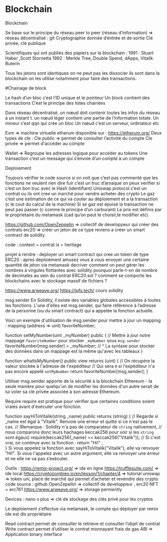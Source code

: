 # Blockchain

Blockchain

Se base sur le principe du réseau peer to peer (réseau d’information) => réseau décentralisé : git 
Cryptographie donnée d’entrée et de sortie 
Clé privée, clé publique 

Scientifiques qui ont publiés des papiers sur la blockchain :
	1991 : Stuart Haber ,Scott Stornetta 
1992 : Merkle Tree, Double Spend, dApps, Vitalik Buterin 

Tous les jetons sont identiques on ne peut pas les dissocier ils sont dans la blockchain on les utilise notamment pour faire des transactions.

#Chainage de block

Le hash d’un bloc c’est l’ID unique et le pointeur 
Un block contient des transactions 
C’est le principe des listes chainées 

Dans réseau décentralisé, un nœud doit contenir toutes les infos du réseau à un instant t. un nœud léger contient une partie de l’information totale.
Un mineur c’est qqn qui crée un bloc 
Un nœud c’est un serveur, ordinateur etc

Evm => machine virtuelle etherum disponible sur : https://etherum.org/
Deux types de cle :
Cle public =>  permet de consulter l’activité du compte
Cle privée => permet d'accéder au compte

Wallet => Regroupe les adresses logique pour accéder au tokens
Une transaction c’est un message qui s’envoie d’un compte à un compte 

Deploiement 

Toujours vérifier le code source si on voit que c’est pas commenté que les fonctions ne veulent rien dire fuir c’est un truc d’arnaque on peux verifier si c’est un bon truc avec le Hash (identifiant)
Uniswap protocol c’est un contrat ou ils ont cree un marché pour vendre acheter des crypto 
Le gaz c’est une estimation de ce qui va couter au déploiement et a la transaction (c le cout du calcul de la machine)
Si se gaz est épuisé la transaction ne peut pas passer (c comme le principe d’un carburant)
Le prix est définis par le proprietaire du metamask (cad qu’on peut le choisir,le modifier etc)

https://github.com/OpenZeppelin => collectif de developpeur qui créer des contrats 
erc20 => créer un jeton de ce type reviens a créer un smart contract de solidity 

code : 
context = contrat
is = heritage 

projet à rendre :
deployer un smart contract qui cree un token de type ERC20 :
apres deploiement amusez vous à vous envoyer une certaine quantité de jeton via metamask
decriver comment on peut gérer les nombres a virgules flottantes avec solidity 
pourquoi parle-t-on de nombre de decimales au sein du contrat ERC20.sol ?
comment se comporte les blockchains avec le stockage massif de fichiers ?


https://www.arweave.org/
https://ipfs.tech/
cours solidity 

msg.sender
En Solidity, il existe des variables globales accessibles à toutes les fonctions.
L'une d'elles est msg.sender, qui faire référence à l’adresse de la personne (ou du smart contract) qui a appelée la fonction actuelle.

Voici un exemple d'utilisation de msg.sender pour mettre à jour un mapping : 
mapping (address => uint) favoriteNumber;

function setMyNumber(uint _myNumber) public {
  // Mettre à jour notre mappage `favoriteNumber` pour stocker `_myNumber` sous `msg.sender`
  favoriteNumber[msg.sender] = _myNumber;
  // ^ La syntaxe pour stocker des données dans un mappage est la même qu'avec les tableaux
}

function whatIsMyNumber() public view returns (uint) {
  // On récupère la valeur stockée à l'adresse de l'expéditeur
  // Qui sera `0` si l'expéditeur n'a pas encore appelé `setMyNumber`
  return favoriteNumber[msg.sender];
}

Utiliser msg.sender apporte de la sécurité à la blockchain Ethereum - la seule manière pour quelqu'un de modifier les données d'un autre serait de lui voler sa clé privée associée à son adresse Ethereum.


Require
require est pratique pour vérifier que certaines conditions soient vraies avant d'exécuter une fonction.

function sayHiToVitalik(string _name) public returns (string) {
  // Regarde si _name est égal à "Vitalik". Renvoie une erreur et quitte si ce n'est pas le cas.
  // (Remarque : Solidity n'a pas de comparateur de `string` nativement,
  // nous comparons donc leurs hachages keccak256 pour voir si les `string` sont égaux)
  require(keccak256(_name) == keccak256("Vitalik"));
  // Si c'est vrai, on continue avec la fonction :
  return "Hi!" ;                                                                        
}
Si vous appelez la fonction avec sayHiToVitalik("Vitalik"), elle va renvoyer "Hi!". Si vous l'appelez avec un autre argument, elle va renvoyer une erreur et ne elle ne va pas s’exécuter.



Outils :  https://remix-project.org/ => ide en ligne
https://trufflesuite.com/ => ide local 
https://cryptozombies.io/en/lesson/1/chapter/4 => tutorial 
uniswap => token uni, place de marché qui permet d’acheter et revendre des crypto 
code source : github 
OpenZepellin => collectif de developpeur , erc20 
NFT = erc761 
https://www.arweave.org/ => storage permently


Devices : nano s plus => clé de stockage des clés privé pour les cryptos


Le deploiement s’effectue via metamask, le compte qui déployer par remix ide est dis propriétaire

Read contract permet de consulter le retrieve et consulter l’objet de contrat 
Write contract permet d’utiliser le contrat monnayant frais de gas 
ABI => Application binary interface 


